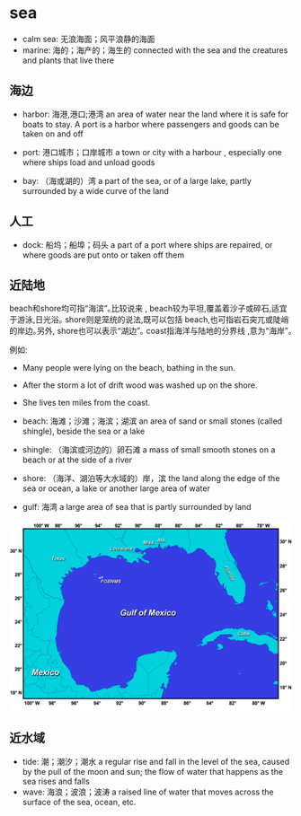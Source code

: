 # sea

- calm sea: 无浪海面；风平浪静的海面
- marine: 海的；海产的；海生的 connected with the sea and the creatures and plants that live there

## 海边

- harbor: 海港,港口;港湾 an area of water near the land where it is safe for boats to stay. A port is a harbor where passengers and goods can be taken on and off
- port: 港口城市；口岸城市 a town or city with a harbour , especially one where ships load and unload goods

- bay: （海或湖的）湾 a part of the sea, or of a large lake, partly surrounded by a wide curve of the land

## 人工

- dock: 船坞；船埠；码头 a part of a port where ships are repaired, or where goods are put onto or taken off them

## 近陆地

beach和shore均可指“海滨”｡比较说来 , beach较为平坦,覆盖着沙子或碎石,适宜于游泳,日光浴｡ shore则是笼统的说法,既可以包括 beach,也可指岩石突兀或陡峭的岸边｡另外, shore也可以表示“湖边”｡ coast指海洋与陆地的分界线 ,意为“海岸”｡

例如:

- Many people were lying on the beach, bathing in the sun.
- After the storm a lot of drift wood was washed up on the shore.
- She lives ten miles from the coast.

- beach: 海滩；沙滩；海滨；湖滨 an area of sand or small stones (called shingle), beside the sea or a lake
- shingle: （海滨或河边的）卵石滩 a mass of small smooth stones on a beach or at the side of a river
- shore: （海洋、湖泊等大水域的）岸，滨 the land along the edge of the sea or ocean, a lake or another large area of water
- gulf: 海湾 a large area of sea that is partly surrounded by land

![](images/Gulf-of-Mexico-Map.jpg)

## 近水域

- tide: 潮；潮汐；潮水 a regular rise and fall in the level of the sea, caused by the pull of the moon and sun; the flow of water that happens as the sea rises and falls
- wave: 海浪；波浪；波涛 a raised line of water that moves across the surface of the sea, ocean, etc.


